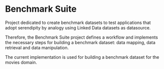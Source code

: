 # Benchmark Suite

Project dedicated to create benchmark datasets to test applications that adopt serendipity by analogy using Linked Data datasets as datasource. 

Therefore, the Benchmark Suite project defines a workflow and implements the necessary steps for building a benchmark dataset: data mapping, data retrieval and data manipulation.

The current implementation is used for building a benchmark dataset for the movies domain.
